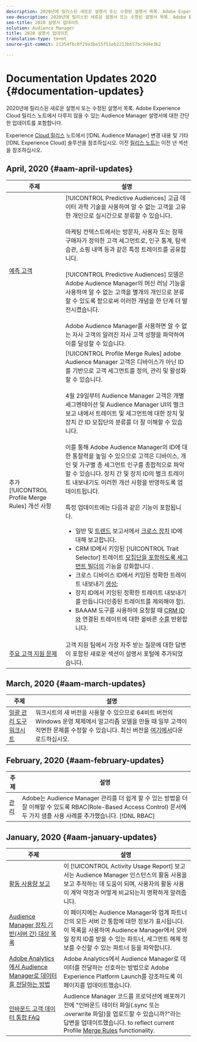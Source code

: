 ```yaml
---
description: 2020년에 릴리스된 새로운 설명서 또는 수정된 설명서 목록. Adobe Experience Cloud 릴리스 노트에서 다루지 않을 수 있는 Audience Manager 설명서에 대한 간단한 업데이트를 포함합니다.
seo-description: 2020년에 릴리스된 새로운 설명서 또는 수정된 설명서 목록. Adobe Experience Cloud 릴리스 노트에서 다루지 않을 수 있는 Audience Manager 설명서에 대한 간단한 업데이트를 포함합니다.
seo-title: 2020 설명서 업데이트
solution: Audience Manager
title: 2020 설명서 업데이트
translation-type: tm+mt
source-git-commit: 21354fbc0f29a3be15f51eb2213bb57bc9d4e362

---
```



# Documentation Updates 2020 {#documentation-updates}

2020년에 릴리스된 새로운 설명서 또는 수정된 설명서 목록. Adobe Experience Cloud 릴리스 노트에서 다루지 않을 수 있는 Audience Manager 설명서에 대한 간단한 업데이트를 포함합니다.

Experience [Cloud 릴리스](https://marketing.adobe.com/resources/help/en_US/whatsnew/) 노트에서 [!DNL Audience Manager] 변경 내용 및 기타 [!DNL Experience Cloud] 솔루션을 참조하십시오. 이전 [릴리스 노트는](../docs-updates/docs-2019.md) 이전 년 섹션을 참조하십시오.

## April, 2020 {#aam-april-updates}

| 주제 | 설명 |
|---- |----|
| [예측 고객](../features/algorithmic-models/predictive-audiences.md) | [!UICONTROL Predictive Audiences] 고급 데이터 과학 기술을 사용하여 알 수 없는 고객을 고유한 개인으로 실시간으로 분류할 수 있습니다. <br><br> 마케팅 컨텍스트에서는 방문자, 사용자 또는 잠재 구매자가 정의한 고객 세그먼트로, 인구 통계, 탐색 습관, 쇼핑 내역 등과 같은 특정 트레이트를 공유합니다.<br><br>[!UICONTROL Predictive Audiences] 모델은 Adobe Audience Manager의 머신 러닝 기능을 사용하여 알 수 없는 고객을 별개의 개인으로 분류할 수 있도록 함으로써 이러한 개념을 한 단계 더 발전시켰습니다. <br><br>Adobe Audience Manager를 사용하면 알 수 없는 자사 고객의 알려진 자사 고객 성향을 파악하여 이를 달성할 수 있습니다. |
| 추가 [!UICONTROL Profile Merge Rules] 개선 사항 | [!UICONTROL Profile Merge Rules] adobe Audience Manager 고객은 디바이스가 아닌 ID를 기반으로 고객 세그먼트를 정의, 관리 및 활성화할 수 있습니다. <br><br> 4월 29일부터 Audience Manager 고객은 개별 세그멘테이션 및 Audience Manager UI의 벌크 보고 내에서 트레이트 및 세그먼트에 대한 장치 및 장치 간 ID 모집단의 분류를 더 잘 이해할 수 있습니다. <br><br> 이를 통해 Adobe Audience Manager의 ID에 대한 통찰력을 높일 수 있으므로 고객은 디바이스, 개인 및 가구별 총 세그먼트 인구를 종합적으로 파악할 수 있습니다. 장치 간 및 장치 ID의 벌크 트레이트 내보내기도 이러한 개선 사항을 반영하도록 업데이트됩니다.<br><br>  특정 업데이트에는 다음과 같은 기능이 포함됩니다. <ul><li>일반 및 [트렌드](../reference/ids-in-aam.md) 보고서에서 [크로스 장치](../reporting/general-reports.md) ID에 대해 [](../reporting/trend-reports.md) 보고합니다.</li><li>CRM ID에서 키잉된 [!UICONTROL Trait Selector] 트레이트 [모집단을 포함하도록 세그먼트 빌더의](../features/segments/segment-builder.md) 기능을 강화합니다 [](../reference/ids-in-aam.md).</li><li>크로스 디바이스 ID에서 키잉된 정확한 트레이트 내보내기 [생성](../reference/ids-in-aam.md);</li><li>장치 ID에서 키잉된 정확한 트레이트 내보내기를 [](../reference/ids-in-aam.md) 만듭니다(인증된 트레이트를 제외해야 함).</li><li>BAAAM 도구를 사용하여 요청할 때 [CRM ID와](../reference/ids-in-aam.md) 연결된 트레이트에 대한 올바른 [수를](../reference/bulk-management-tools/bulk-management-intro.md) 반환합니다.</li></ul> |
| [주요 고객 지원 문제](../support-issues/support-issues-overview.md) | 고객 지원 팀에서 가장 자주 받는 질문에 대한 답변이 포함된 새로운 섹션이 설명서 포털에 추가되었습니다. |

## March, 2020 {#aam-march-updates}

| 주제 | 설명 |
|---- |----|
| [일괄 관리 도구 워크시트](../reference/bulk-management-tools/bulk-management-intro.md) | 워크시트의 새 버전을 사용할 수 있으므로 64비트 버전의 Windows 운영 체제에서 알고리즘 모델을 만들 때 일부 고객이 직면한 문제를 수정할 수 있습니다. 최신 버전을 [여기에서](../reference/bulk-management-tools/assets/BAAAM_V2_20200311.xlsm)다운로드하십시오. |

## February, 2020 {#aam-february-updates}

| 주제 | 설명 |
|---- |----|
| [관리](../features/administration/administration-overview.md#use-cases) | Adobe는 Audience Manager 관리를 더 쉽게 할 수 있는 방법을 더 잘 이해할 수 있도록 RBAC(Role-Based Access Control) 문서에 두 가지 샘플 사용 사례를 추가했습니다. [!DNL RBAC] |

## January, 2020 {#aam-january-updates}

| 주제 | 설명 |
|--- |----|
| [활동 사용량 보고](../features/administration/activity-usage-reporting.md) | 이 [!UICONTROL Activity Usage Report] 보고서는 Audience Manager 인스턴스의 활동 사용을 보고 추적하는 데 도움이 되며, 사용자의 활동 사용이 계약 약정과 어떻게 비교되는지 명확하게 알려줍니다. |
| [Audience Manager 장치 기반(서버 간) 대상 목록](/help/using/features/destinations/device-based-destinations-list.md) | 이 페이지에는 Audience Manager와 업계 파트너 간의 모든 서버 간 통합에 대한 정보가 표시됩니다. 이 목록을 사용하여 Audience Manager에서 모바일 장치 ID를 받을 수 있는 파트너, 세그먼트 해제 정보를 수신할 수 있는 파트너 등을 파악합니다. |
| [Adobe Analytics에서 Audience Manager로 데이터를 전달하는 방법](../integration/integration-other-solutions/audience-management-module.md) | Adobe Analytics에서 Audience Manager로 데이터를 전달하는 선호하는 방법으로 Adobe Experience Platform Launch를 강조하도록 이 페이지를 업데이트했습니다. |
| [인바운드 고객 데이터 통합 FAQ](/help/using/faq/faq-inbound-data-ingestion.md) | Audience Manager 코드를 프로덕션에 배포하기 전에 &quot;인바운드 데이터 파일(.sync 또는 .overwrite 파일)을 업로드할 수 있습니까?&quot;라는 답변을 업데이트했습니다. to reflect current Profile [Merge Rules](/help/using/features/profile-merge-rules/merge-rule-targeting-options.md) functionality. |
